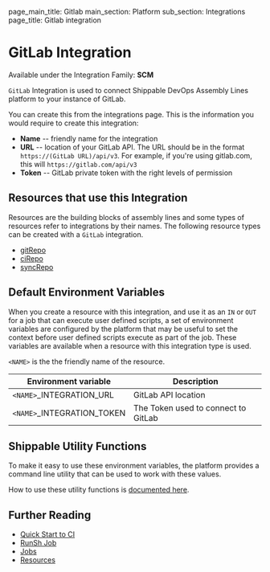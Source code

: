 page_main_title: Gitlab
main_section: Platform
sub_section: Integrations
page_title: Gitlab integration

# GitLab Integration

Available under the Integration Family: **SCM**

`GitLab` Integration is used to connect Shippable DevOps Assembly Lines platform to your instance of GitLab.

You can create this from the integrations page. This is the information you would require to create this integration:

* **Name** -- friendly name for the integration
* **URL** -- location of your GitLab API. The URL should be in the format `https://(GitLab URL)/api/v3`. For example, if you're using gitlab.com, this will `https://gitlab.com/api/v3`
* **Token** -- GitLab private token with the right levels of permission

## Resources that use this Integration
Resources are the building blocks of assembly lines and some types of resources refer to integrations by their names. The following resource types can be created with a `GitLab` integration.

* [gitRepo](/platform/workflow/resource/gitrepo)
* [ciRepo](/platform/workflow/resource/cirepo)
* [syncRepo](/platform/workflow/resource/syncrepo)

## Default Environment Variables
When you create a resource with this integration, and use it as an `IN` or `OUT` for a job that can execute user defined scripts, a set of environment variables are configured by the platform that may be useful to set the context before user defined scripts execute as part of the job. These variables are available when a resource with this integration type is used.

`<NAME>` is the the friendly name of the resource.

| Environment variable						| Description                         |
| ------------- 								|------------------------------------ |
| `<NAME>`\_INTEGRATION\_URL    			| GitLab API location |
| `<NAME>`\_INTEGRATION\_TOKEN			| The Token used to connect to GitLab |

## Shippable Utility Functions
To make it easy to use these environment variables, the platform provides a command line utility that can be used to work with these values.

How to use these utility functions is [documented here](/platform/tutorial/workflow/howto-use-shipctl).

## Further Reading
* [Quick Start to CI](/getting-started/ci-sample)
* [RunSh Job](/platform/workflow/job/runsh)
* [Jobs](/platform/workflow/job/overview)
* [Resources](/platform/workflow/resource/overview)
